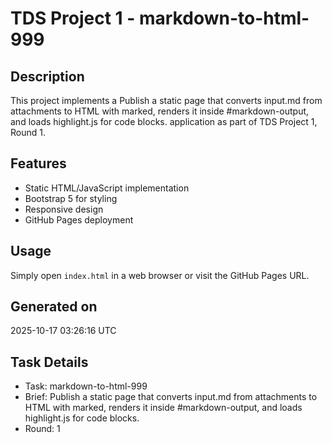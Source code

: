 # TDS Project 1 - markdown-to-html-999

## Description
This project implements a Publish a static page that converts input.md from attachments to HTML with marked, renders it inside #markdown-output, and loads highlight.js for code blocks. application as part of TDS Project 1, Round 1.

## Features
- Static HTML/JavaScript implementation
- Bootstrap 5 for styling
- Responsive design
- GitHub Pages deployment

## Usage
Simply open `index.html` in a web browser or visit the GitHub Pages URL.

## Generated on
2025-10-17 03:26:16 UTC

## Task Details
- Task: markdown-to-html-999
- Brief: Publish a static page that converts input.md from attachments to HTML with marked, renders it inside #markdown-output, and loads highlight.js for code blocks.
- Round: 1
